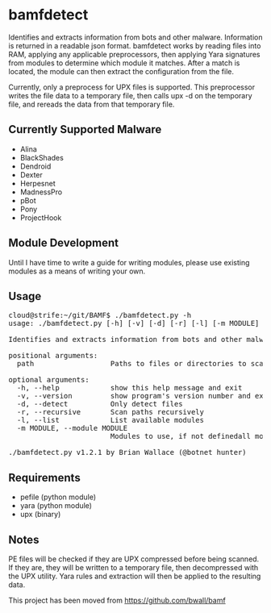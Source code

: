 bamfdetect
==========

Identifies and extracts information from bots and other malware.  Information is returned in a readable json format.
bamfdetect works by reading files into RAM, applying any applicable preprocessors, then applying Yara signatures from modules to determine which module it matches.
After a match is located, the module can then extract the configuration from the file.

Currently, only a preprocess for UPX files is supported.  This preprocessor writes the file data to a temporary file, then calls upx -d on the temporary file, and rereads the data from that temporary file.

Currently Supported Malware
---------------------------
 - Alina
 - BlackShades
 - Dendroid
 - Dexter
 - Herpesnet
 - MadnessPro
 - pBot
 - Pony
 - ProjectHook
 
Module Development
------------------
Until I have time to write a guide for writing modules, please use existing modules as a means of writing your own.
 
Usage
-----
<pre>cloud@strife:~/git/BAMF$ ./bamfdetect.py -h
usage: ./bamfdetect.py [-h] [-v] [-d] [-r] [-l] [-m MODULE] [path [path ...]]

Identifies and extracts information from bots and other malware

positional arguments:
  path                  Paths to files or directories to scan

optional arguments:
  -h, --help            show this help message and exit
  -v, --version         show program's version number and exit
  -d, --detect          Only detect files
  -r, --recursive       Scan paths recursively
  -l, --list            List available modules
  -m MODULE, --module MODULE
                        Modules to use, if not definedall modules are used

./bamfdetect.py v1.2.1 by Brian Wallace (@botnet_hunter)
</pre>


Requirements
------------
 - pefile (python module)
 - yara (python module)
 - upx (binary)
 
 
Notes
-----
PE files will be checked if they are UPX compressed before being scanned.  If they are, they will be written to a temporary file, then decompressed with the UPX utility.  Yara rules and extraction will then be applied to the resulting data.

This project has been moved from https://github.com/bwall/bamf